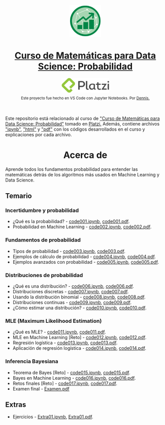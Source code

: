 <p align="center"><a href="https://platzi.com/cursos/ds-probabilidad/"><img src="codes/images/logo.png" alt="MarkText" width="100" height="100"></p>

<h1 align="center"><a href="https://platzi.com/cursos/ds-probabilidad/">Curso de Matemáticas para Data Science: Probabilidad</a></h1>

<div align="center">
  <a href="https://platzi.com">
    <img src="codes/images/platzi.png" width="150" height="47" alt="Platzi">
  </a>
</div>

<div align="center">
  <sub>Este proyecto fue hecho en VS Code con Jupyter Notebooks. Por
    <a href="https://github.com/DensLopez">Dennis.</a>
  </sub>
</div>
<br />
<br />

Este repositorio está relacionado al curso de <a href="https://platzi.com/cursos/ds-probabilidad/">"Curso de Matemáticas para Data Science: Probabilidad"</a> tomado en <a href="https://platzi.com">Platzi.</a> Además, contiene archivos ["ipynb"](codes), ["html"](codes/html/) y ["pdf"](codes/pdfs/) con los códigos desarrollados en el curso y explicaciones por cada archivo.
<br />

<h1 align="center">Acerca de </h1>
Aprende todos los fundamentos probabilidad para entender las matemáticas detrás de los algoritmos más usados en Machine Learning y Data Science.

<br />

## Temario

### Incertidumbre y probabilidad

- ¿Qué es la probabilidad? - [code001.ipynb](codes/code001.ipynb), [code001.pdf](codes/pdfs/code001.pdf).
- Probabilidad en Machine Learning - [code002.ipynb](codes/code002.ipynb), [code002.pdf](codes/pdfs/code002.pdf).

### Fundamentos de probabilidad

- Tipos de probabilidad - [code003.ipynb](codes/code003.ipynb), [code003.pdf](codes/pdfs/code003.pdf).
- Ejemplos de cálculo de probabilidad - [code004.ipynb](codes/code004.ipynb), [code004.pdf](codes/pdfs/code004.pdf).
- Ejemplos avanzados con probabilidad - [code005.ipynb](codes/code005.ipynb), [code005.pdf](codes/pdfs/code005.pdf).

### Distribuciones de probabilidad

- ¿Qué es una distribución? - [code006.ipynb](codes/code006.ipynb), [code006.pdf](codes/pdfs/code006.pdf).
- Distribuciones discretas - [code007.ipynb](codes/code007.ipynb), [code007.pdf](codes/pdfs/code007.pdf).
- Usando la distribución binomial - [code008.ipynb](codes/code008.ipynb), [code008.pdf](codes/pdfs/code008.pdf).
- Distribuciones continuas - [code009.ipynb](codes/code009.ipynb), [code009.pdf](codes/pdfs/code009.pdf).
- ¿Cómo estimar una distribución? - [code010.ipynb](codes/code010.ipynb), [code010.pdf](codes/pdfs/code010.pdf).

### MLE (Maximum Likelihood Estimation)

- ¿Qué es MLE? - [code011.ipynb](codes/code011.ipynb), [code011.pdf](codes/pdfs/code011.pdf).
- MLE en Machine Learning [Reto] - [code012.ipynb](codes/code012.ipynb), [code012.pdf](codes/pdfs/code012.pdf).
- Regresión logística - [code013.ipynb](codes/code013.ipynb), [code013.pdf](codes/pdfs/code013.pdf).
- Aplicación de regresión logística - [code014.ipynb](codes/code014.ipynb), [code014.pdf](codes/pdfs/code014.pdf).

### Inferencia Bayesiana

- Teorema de Bayes [Reto] - [code015.ipynb](codes/code015.ipynb), [code015.pdf](codes/pdfs/code015.pdf).
- Bayes en Machine Learning  - [code016.ipynb](codes/code016.ipynb), [code016.pdf](codes/pdfs/code016.pdf).
- Retos finales [Reto] - [code017.ipynb](codes/code017.ipynb), [code017.pdf](codes/pdfs/code017.pdf).
- Examen final - [Examen.pdf](codes/pdfs/Examen.pdf)

## Extras

- Ejercicios - [Extra01.ipynb](codes/reto.ipynb), [Extra01.pdf](codes/pdfs/reto.pdf).
  
  <br />
